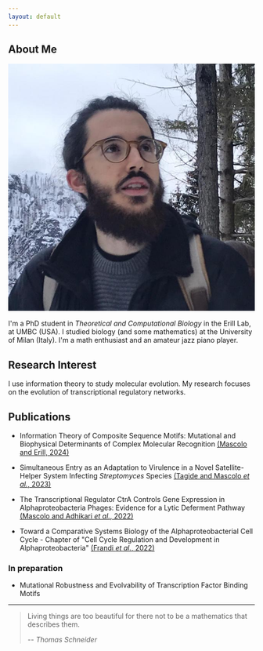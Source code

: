 ```yaml
---
layout: default
---
```


## About Me

<img class="profile-picture" src="profile_picture_mountain.jpg">

I'm a PhD student in *Theoretical and Computational Biology* in the Erill Lab, at UMBC (USA).
I studied biology (and some mathematics) at the University of Milan (Italy).
I'm a math enthusiast and an amateur jazz piano player.

## Research Interest

I use information theory to study molecular evolution. My research focuses on the evolution of transcriptional regulatory networks.


## Publications

* Information Theory of Composite Sequence Motifs: Mutational and Biophysical Determinants of Complex Molecular Recognition
[(Mascolo and Erill, 2024)](https://doi.org/10.1101/2024.11.11.623117)

* Simultaneous Entry as an Adaptation to Virulence in a Novel Satellite-Helper System Infecting *Streptomyces* Species
[(Tagide and Mascolo *et al.*, 2023)](https://doi.org/10.1038/s41396-023-01548-0)

* The Transcriptional Regulator CtrA Controls Gene Expression in Alphaproteobacteria Phages: Evidence for a Lytic Deferment Pathway
[(Mascolo and Adhikari *et al.*, 2022)](https://doi.org/10.3389/fmicb.2022.918015)

* Toward a Comparative Systems Biology of the Alphaproteobacterial Cell Cycle - Chapter of "Cell Cycle Regulation and Development in Alphaproteobacteria"
[(Frandi *et al.*, 2022)](https://doi.org/10.1007/978-3-030-90621-4_1)

### In preparation

* Mutational Robustness and Evolvability of Transcription Factor Binding Motifs



---

> Living things are too beautiful for there not to be a mathematics that describes them.
>
> -- <cite>Thomas Schneider</cite>



